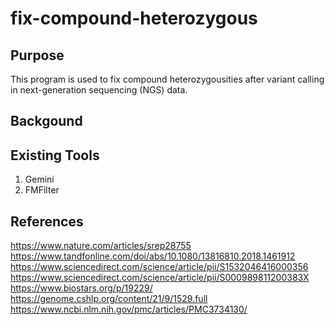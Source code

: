 # fix-compound-heterozygous

## Purpose
This program is used to fix compound heterozygousities after variant calling in next-generation sequencing (NGS) data.

## Backgound

## Existing Tools
  1. Gemini
  2. FMFilter
  
## References
https://www.nature.com/articles/srep28755
https://www.tandfonline.com/doi/abs/10.1080/13816810.2018.1461912
https://www.sciencedirect.com/science/article/pii/S1532046416000356
https://www.sciencedirect.com/science/article/pii/S000989811200383X
https://www.biostars.org/p/19229/
https://genome.cshlp.org/content/21/9/1529.full
https://www.ncbi.nlm.nih.gov/pmc/articles/PMC3734130/
